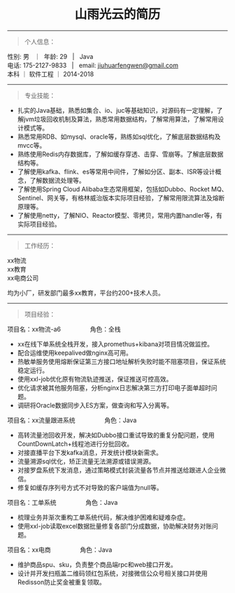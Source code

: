 # <center>山雨光云的简历
---
> 个人信息：  

性别: 男 &nbsp; ｜&nbsp; 年龄: 29 &nbsp;  | &nbsp;  Java  
电话: 175-2127-9833 &nbsp; | &nbsp;  email: jiuhuarfengwen@gmail.com  
本科 ｜ 软件工程 ｜ 2014-2018

---
> 专业技能：  

* 扎实的Java基础，熟悉如集合、io、juc等基础知识，对源码有一定理解，了解jvm垃圾回收机制及算法，熟悉常用数据结构，了解常用算法，了解常用设计模式等。
* 熟悉常用RDB、如mysql、oracle等，熟练如sql优化，了解底层数据结构及mvcc等。
* 熟练使用Redis内存数据库，了解如缓存穿透、击穿、雪崩等。了解底层数据结构等。
* 了解使用kafka、flink、es等常用中间件，了解如分区、副本、ISR等设计概念，了解数据流处理等。
* 了解使用Spring Cloud Alibaba生态常用框架，包括如Dubbo、Rocket MQ、Sentinel、网关等，有格林威治版本实际项目经验，了解常用限流算法及熔断原理等。
* 了解使用netty，了解NIO、Reactor模型、零拷贝，常用内置handler等，有实际项目经验。

---

> 工作经历：

xx物流  
xx教育  
xx电商公司

均为小厂，研发部门最多xx教育，平台约200+技术人员。

---

> 项目经验：

项目名：xx物流-a6    &nbsp; &nbsp;&nbsp;&nbsp;&nbsp;&nbsp;&nbsp;&nbsp;&nbsp;&nbsp;&nbsp;&nbsp;&nbsp;&nbsp;   角色：全栈  

* xx在线下单系统全栈开发，接入promethus+kibana对项目情况做监控。
* 配合运维使用keepalived做nginx高可用。
* 热敏单服务使用熔断保证第三方接口地址解析失败时能不阻塞项目，保证系统稳定运行。
* 使用xxl-job优化原有物流轨迹推送，保证推送可控高效。
* 优化请求被其他服务阻塞，分析nginx日志解决第三方打印电子面单超时问题。
* 调研将Oracle数据同步入ES方案，做查询和写入分离等。


项目名：xx流量跟进系统   &nbsp; &nbsp;&nbsp;&nbsp;&nbsp;&nbsp;&nbsp;&nbsp;&nbsp;&nbsp;&nbsp;&nbsp;&nbsp;&nbsp;    角色：Java

* 高转流量池回收开发，解决如Dubbo接口重试导致的重复分配问题，使用CountDownLatch+线程池进行分批回收。
* 对接直播平台下发kafka消息，开发统计模块新需求。
* 流量溯源sql优化，矫正流量无法溯源或错误溯源。
* 对接罗盘系统下发消息，通过策略模式封装流量各节点并推送给跟进人企业微信。
* 修复如缓存序列号方式不对导致的客户端值为null等。

项目名：工单系统    &nbsp; &nbsp;&nbsp;&nbsp;&nbsp;&nbsp;&nbsp;&nbsp;&nbsp;&nbsp;&nbsp;&nbsp;&nbsp;&nbsp;    角色：Java

* 梳理业务并渐次重构工单系统代码，解决维护困难和疑难杂症。
* 使用xxl-job读取excel数据批量修复各部门分成数据，协助解决财务对账问题。

项目名：xx电商  &nbsp; &nbsp;&nbsp;&nbsp;&nbsp;&nbsp;&nbsp;&nbsp;&nbsp;&nbsp;&nbsp;&nbsp;&nbsp;&nbsp;    角色：Java

* 维护商品spu、sku，负责整个商品端rpc和web接口开发。
* 设计并开发扫瓶盖二维码领红包系统，对接微信公众号相关接口并使用Redisson防止奖金被重复领取。